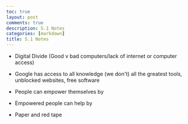 ```yaml
---
toc: true
layout: post
comments: true
description: 5.1 Notes
categories: [markdown]
title: 5.1 Notes
---
```


- Digital Divide (Good v bad computers/lack of internet or computer access)

- Google has access to all knowledge (we don't) all the greatest tools, unblocked websites, free software 



- People can empower themselves by 

- Empowered people can help by

- Paper and red tape 